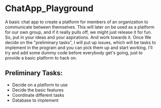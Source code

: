 # ChatApp_Playground
A basic chat app to create a platform for members of an organization to communicate between themselves. This will later on be used as a platform for our own group, and if it really pulls off, we might just release it for fun. So, put in your ideas and your aspirations. And work towards it. Once We decide on the "preliminary tasks", I will put up issues, which will be tasks to implement in the program and you can pick them up and start working. I'll try and add some dummy code before everybody get's going, just to provide a basic platform to hack on.

## Preliminary Tasks:
 - Decide on a platform to use
 - Decide the basic features
 - Coordinate different tasks
 - Database to implement
